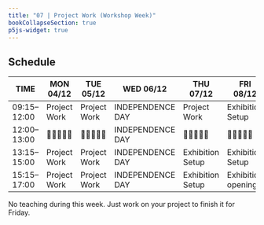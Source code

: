 ```yaml
---
title: "07 | Project Work (Workshop Week)"
bookCollapseSection: true
p5js-widget: true
---
```


## Schedule

<div class="calendar">

| TIME | MON 04/12 | TUE 05/12 | WED 06/12 | THU 07/12 | FRI 08/12 |
| --- | --- | --- | --- | --- | --- |
| 09:15–12:00 | Project Work | Project Work | INDEPENDENCE DAY | Project Work | Exhibition Setup |
| 12:00–13:00| 🥗🍜🍱🍝🍕 | 🥗🍜🍱🍝🍕 | INDEPENDENCE DAY | 🥗🍜🍱🍝🍕 | 🥗🍜🍱🍝🍕 |
| 13:15–15:00 | Project Work | Project Work | INDEPENDENCE DAY | Exhibition Setup | Exhibition Setup |
| 15:15–17:00 | Project Work | Project Work | INDEPENDENCE DAY | Exhibition Setup | Exhibition opening |

</div>

No teaching during this week. Just work on your project to finish it for Friday.

